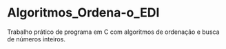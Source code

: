 # Algoritmos_Ordena-o_EDI
Trabalho prático de programa em C com algoritmos de ordenação e busca de números inteiros.

